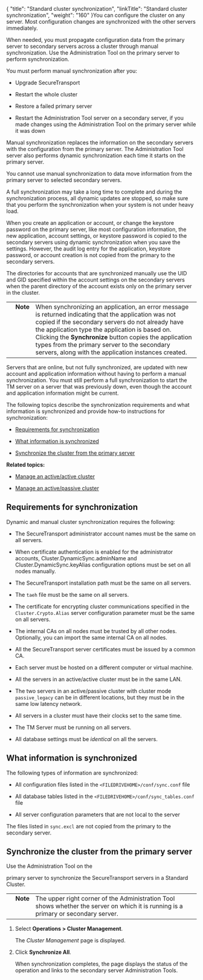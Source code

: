 {
    "title": "Standard cluster synchronization",
    "linkTitle": "Standard cluster synchronization",
    "weight": "160"
}You can configure the cluster on any server. Most configuration changes are synchronized with the other servers immediately.

When needed, you must propagate configuration data from the primary server to secondary servers across a cluster through manual synchronization. Use the Administration Tool on the primary server to perform synchronization.

You must perform manual synchronization after you:

-   Upgrade SecureTransport
-   Restart the whole cluster
-   Restore a failed primary server
-   Restart the Administration Tool server on a secondary server, if you made changes using the Administration Tool on the primary server while it was down

Manual synchronization replaces the information on the secondary servers with the configuration from the primary server. The Administration Tool server also performs dynamic synchronization each time it starts on the primary server.

You cannot use manual synchronization to data move information from the primary server to selected secondary servers.

A full synchronization may take a long time to complete and during the synchronization process, all dynamic updates are stopped, so make sure that you perform the synchronization when your system is not under heavy load.

When you create an application or account, or change the keystore password on the primary server, like most configuration information, the new application, account settings, or keystore password is copied to the secondary servers using dynamic synchronization when you save the settings. However, the audit log entry for the application, keystore password, or account creation is not copied from the primary to the secondary servers.

The directories for accounts that are synchronized manually use the UID and GID specified within the account settings on the secondary servers when the parent directory of the account exists only on the primary server in the cluster.

<table cellpadding="0" cellspacing="0">
   <col/>
   <col/>
   <col/>
      <tr>
         <td valign="top">         </td>
         <td valign="top"><span><b>Note</b></span>
         </td>
         <td data-mc-autonum="&lt;b&gt;Note&lt;/b&gt;" valign="top">When synchronizing an application, an error message is returned indicating that the application was not copied if the secondary servers do not already have the application type the application is based on. Clicking the <strong>Synchronize</strong> button copies the application types from the primary server to the secondary servers, along with the application instances created.         </td>
      </tr>
</table>

Servers that are online, but not fully synchronized, are updated with new account and application information without having to perform a manual synchronization. You must still perform a full synchronization to start the TM server on a server that was previously down, even though the account and application information might be current.

The following topics describe the synchronization requirements and what information is synchronized and provide how-to instructions for synchronization:

-   [Requirements for synchronization](#requirem)
-   [What information is synchronized](#what)
-   [Synchronize the cluster from the primary server](#synchron)

**Related topics:**

-   [Manage an active/active cluster](../t_st_manage_active-active_cluster)
-   [Manage an active/passive cluster](../t_st_manage_active-passive_cluster)

## <span id="Requirem"></span>Requirements for synchronization

Dynamic and manual cluster synchronization requires the following:

-   The SecureTransport administrator account names must be the same on all servers.
-   When certificate authentication is enabled for the administrator accounts, Cluster.DynamicSync.adminName and Cluster.DynamicSync.keyAlias configuration options must be set on all nodes manually.
-   The SecureTransport installation path must be the same on all servers.
-   The `taeh` file must be the same on all servers.
-   The certificate for encrypting cluster communications specified in the `Cluster.Crypto.Alias` server configuration parameter must be the same on all servers.
-   The internal CAs on all nodes must be trusted by all other nodes. Optionally, you can import the same internal CA on all nodes.
-   All the SecureTransport server certificates must be issued by a common CA.
-   Each server must be hosted on a different computer or virtual machine.
-   All the servers in an active/active cluster must be in the same LAN.
-   The two servers in an active/passive cluster with cluster mode `passive_legacy` can be in different locations, but they must be in the same low latency network.
-   All servers in a cluster must have their clocks set to the same time.
-   The TM Server must be running on all servers.
-   All database settings must be *identical* on all the servers.

## <span id="What"></span>What information is synchronized

The following types of information are synchronized:

-   All configuration files listed in the `<FILEDRIVEHOME>/conf/sync.conf` file
-   All database tables listed in the `<FILEDRIVEHOME>/conf/sync_tables.conf` file
-   All server configuration parameters that are not local to the server

The files listed in `sync.excl` are not copied from the primary to the secondary server.

## <span id="Synchron"></span>Synchronize the cluster from the primary server

Use the Administration Tool on the
primary server to synchronize the SecureTransport servers in a Standard Cluster.

<table cellpadding="0" cellspacing="0">
   <col/>
   <col/>
   <col/>
      <tr>
         <td valign="top">         </td>
         <td valign="top"><span><b>Note</b></span>
         </td>
         <td data-mc-autonum="&lt;b&gt;Note&lt;/b&gt;" valign="top">The upper right corner of the Administration Tool shows whether the server on which it is running is a primary or secondary server.         </td>
      </tr>
</table>

1.  Select **Operations > Cluster Management**.  
    The *Cluster Management* page is displayed.
2.  Click **Synchronize All**.  
    When synchronization completes, the page displays the status of the operation and links to the secondary server Administration Tools.
